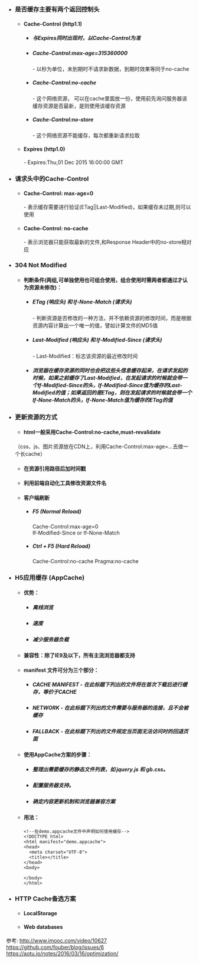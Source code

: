 - ### 是否缓存主要有两个返回控制头
    - #### Cache-Control (http1.1)
        - ##### 与Expires同时出现时，以Cache-Control为准
        - ##### Cache-Control:max-age=315360000
            \- 以秒为单位，未到期时不请求新数据，到期时效果等同于no-cache
        - ##### Cache-Control:no-cache
            \- 这个网络资源， 可以在cache里面放一份，使用前先询问服务器该缓存资源是否最新，是则使用该缓存资源
        - ##### Cache-Control:no-store
            \- 这个网络资源不能缓存，每次都重新请求拉取
    - #### Expires (http1.0)
        \- Expires:Thu,01 Dec 2015 16:00:00 GMT
- ### 请求头中的Cache-Control
    - #### Cache-Control: max-age=0
        \- 表示缓存需要进行验证(ETag||Last-Modified)，如果缓存未过期,则可以使用
    - #### Cache-Control: no-cache
        \- 表示浏览器只能获取最新的文件,和Response Header中的no-store相对应
- ### 304 Not Modified 
    - #### 判断条件(两组,可单独使用也可组合使用，组合使用时需两者都通过才认为资源未修改)：
        - ##### ETag (响应头) 和 If-None-Match (请求头)
            \- 判断资源是否修改的一种方法，并不依赖资源的修改时间，而是根据资源内容计算出一个唯一的值，譬如计算文件的MD5值
        - ##### Last-Modified (响应头)  和 If-Modified-Since (请求头)
            \- Last-Modified：标志该资源的最近修改时间
        - ##### 浏览器在缓存资源的同时也会把这些头信息缓存起来，在请求发起的时候，如果之前缓存了Last-Modified，在发起请求的时候就会带一个If-Modified-Since的头，If-Modified-Since值为缓存的Last-Modified的值；如果返回的是ETag，则在发起请求的时候就会带一个If-None-Match的头，If-None-Match值为缓存的ETag的值
- ### 更新资源的方式
    - #### html一般采用Cache-Control:no-cache,must-revalidate
    （css、js、图片资源放在CDN上，利用Cache-Control:max-age=...去做一个长cache）
    - #### 在资源引用路径后加时间戳
    - #### 利用前端自动化工具修改资源文件名
    - #### 客户端刷新
        - ##### F5 (Normal Reload)  
            Cache-Control:max-age=0  
            If-Modified-Since or If-None-Match 
        - ##### Ctrl + F5 (Hard Reload)
            Cache-Control:no-cache
            Pragma:no-cache 
- ### H5应用缓存 (AppCache)
    - #### 优势：
        - ##### 离线浏览
        - ##### 速度
        - ##### 减少服务器负载
    - #### 兼容性：除了IE9及以下，所有主流浏览器都支持
    - #### manifest 文件可分为三个部分：
        - ##### CACHE MANIFEST - 在此标题下列出的文件将在首次下载后进行缓存，等价于CACHE
        - ##### NETWORK - 在此标题下列出的文件需要与服务器的连接，且不会被缓存
        - ##### FALLBACK - 在此标题下列出的文件规定当页面无法访问时的回退页面
    - #### 使用AppCache方案的步骤：
        - ##### 整理出需要缓存的静态文件列表，如 jquery.js 和 gb.css。
        - ##### 配置服务器支持。
        - ##### 确定内容更新机制和浏览器兼容方案
    - #### 用法： 
        ```
        <!--在demo.appcache文件中声明如何使用缓存-->
        <!DOCTYPE html>
        <html manifest="demo.appcache">
        <head>
          <meta charset="UTF-8">
          <title></title>
        </head>
        <body>
          
        </body>
        </html>
        ```
- ### HTTP Cache备选方案
    - #### LocalStorage
    - #### Web databases
参考:
http://www.imooc.com/video/10627  
https://github.com/fouber/blog/issues/6
https://aotu.io/notes/2016/03/16/optimization/